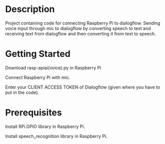 # Description

Project containing code for connecting Raspberry Pi to dialogflow. Sending voice input through mic to dialogflow by converting speech to text and receiving text from dialogflow and then converting it from text to speech.

# Getting Started

Download rasp-apiai(voice).py in Raspberry Pi

Connect Raspberry Pi with mic.

Enter your CLIENT ACCESS TOKEN of Dialogflow (given where you have to put in the code).


# Prerequisites

Install RPi.GPIO library in Raspberry Pi.

Install speech_recognition library in Raspberry Pi.
